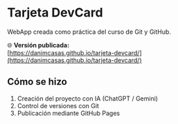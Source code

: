 # Tarjeta DevCard

WebApp creada como práctica del curso de Git y GitHub.

🌐 **Versión publicada:**  
[https://danimcasas.github.io/tarjeta-devcard/](https://danimcasas.github.io/tarjeta-devcard/)

## Cómo se hizo
1. Creación del proyecto con IA (ChatGPT / Gemini)
2. Control de versiones con Git
3. Publicación mediante GitHub Pages
